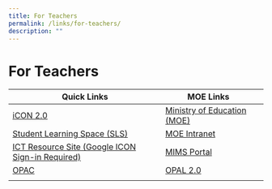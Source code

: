 ```yaml
---
title: For Teachers
permalink: /links/for-teachers/
description: ""
---
```

# **For Teachers**

| Quick Links 	| MOE Links 	|  	|
|---	|---	|---	|
| [iCON 2.0](https://workspace.google.com/dashboard) 	| [Ministry of Education (MOE)](https://www.moe.gov.sg/) 	|
| [Student Learning Space (SLS)](https://vle.learning.moe.edu.sg/login) 	| [MOE Intranet](https://intranet.moe.gov.sg/Pages/Home.aspx)  	|  	|
| [ICT Resource Site (Google ICON Sign-in Required)](https://sites.google.com/moe.edu.sg/alpsictresources/home)	| [MIMS Portal](https://idp.mims.moe.gov.sg/nidp/saml2/sso) 	|   	|
| [OPAC](https://schoolibrary.moe.edu.sg/alexandrapri/cgi-bin/spydus.exe/MSGTRN/WPAC/HOME)	| [OPAL 2.0](https://idm.opal2.moe.edu.sg/account/login?returnUrl=%2F) 	|   	|
| |   	|